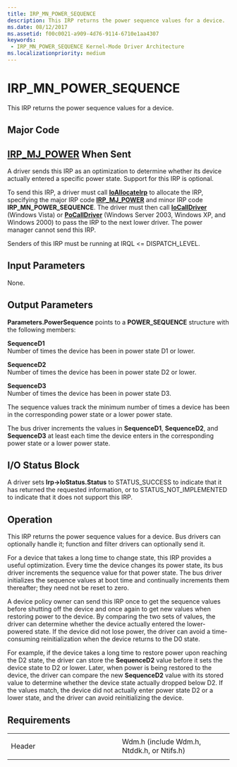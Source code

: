```yaml
---
title: IRP_MN_POWER_SEQUENCE
description: This IRP returns the power sequence values for a device.
ms.date: 08/12/2017
ms.assetid: f00c0021-a909-4d76-9114-6710e1aa4307
keywords:
 - IRP_MN_POWER_SEQUENCE Kernel-Mode Driver Architecture
ms.localizationpriority: medium
---
```


# IRP\_MN\_POWER\_SEQUENCE


This IRP returns the power sequence values for a device.

Major Code
----------

[**IRP\_MJ\_POWER**](irp-mj-power.md)
When Sent
---------

A driver sends this IRP as an optimization to determine whether its device actually entered a specific power state. Support for this IRP is optional.

To send this IRP, a driver must call [**IoAllocateIrp**](https://docs.microsoft.com/windows-hardware/drivers/ddi/wdm/nf-wdm-ioallocateirp) to allocate the IRP, specifying the major IRP code [**IRP\_MJ\_POWER**](irp-mj-power.md) and minor IRP code **IRP\_MN\_POWER\_SEQUENCE**. The driver must then call [**IoCallDriver**](https://docs.microsoft.com/windows-hardware/drivers/ddi/wdm/nf-wdm-iocalldriver) (Windows Vista) or [**PoCallDriver**](https://docs.microsoft.com/windows-hardware/drivers/ddi/ntifs/nf-ntifs-pocalldriver) (Windows Server 2003, Windows XP, and Windows 2000) to pass the IRP to the next lower driver. The power manager cannot send this IRP.

Senders of this IRP must be running at IRQL &lt;= DISPATCH\_LEVEL.

## Input Parameters


None.

## Output Parameters


**Parameters.PowerSequence** points to a **POWER\_SEQUENCE** structure with the following members:

<a href="" id="sequenced1"></a>**SequenceD1**  
Number of times the device has been in power state D1 or lower.

<a href="" id="sequenced2"></a>**SequenceD2**  
Number of times the device has been in power state D2 or lower.

<a href="" id="sequenced3"></a>**SequenceD3**  
Number of times the device has been in power state D3.

The sequence values track the minimum number of times a device has been in the corresponding power state or a lower power state.

The bus driver increments the values in **SequenceD1**, **SequenceD2**, and **SequenceD3** at least each time the device enters in the corresponding power state or a lower power state.

## I/O Status Block


A driver sets **Irp-&gt;IoStatus.Status** to STATUS\_SUCCESS to indicate that it has returned the requested information, or to STATUS\_NOT\_IMPLEMENTED to indicate that it does not support this IRP.

Operation
---------

This IRP returns the power sequence values for a device. Bus drivers can optionally handle it; function and filter drivers can optionally send it.

For a device that takes a long time to change state, this IRP provides a useful optimization. Every time the device changes its power state, its bus driver increments the sequence value for that power state. The bus driver initializes the sequence values at boot time and continually increments them thereafter; they need not be reset to zero.

A device policy owner can send this IRP once to get the sequence values before shutting off the device and once again to get new values when restoring power to the device. By comparing the two sets of values, the driver can determine whether the device actually entered the lower-powered state. If the device did not lose power, the driver can avoid a time-consuming reinitialization when the device returns to the D0 state.

For example, if the device takes a long time to restore power upon reaching the D2 state, the driver can store the **SequenceD2** value before it sets the device state to D2 or lower. Later, when power is being restored to the device, the driver can compare the new **SequenceD2** value with its stored value to determine whether the device state actually dropped below D2. If the values match, the device did not actually enter power state D2 or a lower state, and the driver can avoid reinitializing the device.

Requirements
------------

<table>
<colgroup>
<col width="50%" />
<col width="50%" />
</colgroup>
<tbody>
<tr class="odd">
<td><p>Header</p></td>
<td>Wdm.h (include Wdm.h, Ntddk.h, or Ntifs.h)</td>
</tr>
</tbody>
</table>

 

 




